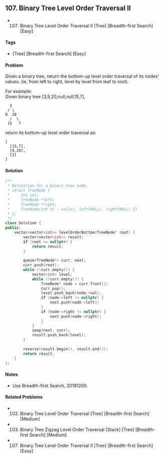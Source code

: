 ## 107. Binary Tree Level Order Traversal II
- 107. Binary Tree Level Order Traversal II [Tree] [Breadth-first Search] [Easy]

#### Tags
- [Tree] [Breadth-first Search] [Easy]

#### Problem

Given a binary tree, return the bottom-up level order traversal of its nodes' values. (ie, from left to right, level by level from leaf to root).

For example:  
Given binary tree [3,9,20,null,null,15,7],

      3
     / \
    9  20
      /  \
     15   7

return its bottom-up level order traversal as:

    [
      [15,7],
      [9,20],
      [3]
    ]

#### Solution
``` C++
/**
 * Definition for a binary tree node.
 * struct TreeNode {
 *     int val;
 *     TreeNode *left;
 *     TreeNode *right;
 *     TreeNode(int x) : val(x), left(NULL), right(NULL) {}
 * };
 */
class Solution {
public:
    vector<vector<int>> levelOrderBottom(TreeNode* root) {
        vector<vector<int>> result;
        if (root == nullptr) {
            return result;
        }
        
        queue<TreeNode*> curr, next;
        curr.push(root);
        while (!curr.empty()) {
            vector<int> level;
            while (!curr.empty()) {
                TreeNode* node = curr.front();
                curr.pop();
                level.push_back(node->val);
                if (node->left != nullptr) {
                    next.push(node->left);
                }
                if (node->right != nullptr) {
                    next.push(node->right);
                }
            }
            swap(next, curr);
            result.push_back(level);
        }
        
        reverse(result.begin(), result.end());
        return result;
    }
};
```

#### Notes
- Use Breadth-first Search, 20181209.

#### Related Problems
- 102. Binary Tree Level Order Traversal [Tree] [Breadth-first Search] [Medium]
- 103. Binary Tree Zigzag Level Order Traversal [Stack] [Tree] [Breadth-first Search] [Medium]
- 107. Binary Tree Level Order Traversal II [Tree] [Breadth-first Search] [Easy]
